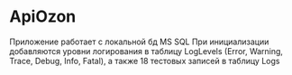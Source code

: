 # ApiOzon
Приложение работает с локальной бд MS SQL 
При инициализации добавляются уровни логирования в таблицу LogLevels (Error, Warning, Trace, Debug, Info, Fatal), а также 18 тестовых записей в таблицу Logs
